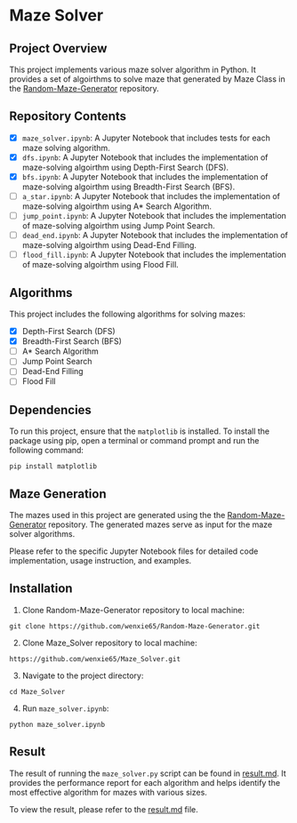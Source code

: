 # Maze Solver

## Project Overview
This project implements various maze solver algorithm in Python. It provides a set of algoirthms to solve maze that generated by Maze Class in the [Random-Maze-Generator](https://github.com/wenxie65/Random-Maze-Generator) repository.

## Repository Contents
- [x] `maze_solver.ipynb`: A Jupyter Notebook that includes tests for each maze solving algorithm.
- [x] `dfs.ipynb`: A Jupyter Notebook that includes the implementation of maze-solving algoirthm using Depth-First Search (DFS).
- [x] `bfs.ipynb`: A Jupyter Notebook that includes the implementation of maze-solving algoirthm using Breadth-First Search (BFS).
- [ ] `a_star.ipynb`: A Jupyter Notebook that includes the implementation of maze-solving algoirthm using A* Search Algorithm.
- [ ] `jump_point.ipynb`: A Jupyter Notebook that includes the implementation of maze-solving algoirthm using Jump Point Search.
- [ ] `dead_end.ipynb`: A Jupyter Notebook that includes the implementation of maze-solving algoirthm using Dead-End Filling.
- [ ] `flood_fill.ipynb`: A Jupyter Notebook that includes the implementation of maze-solving algoirthm using Flood Fill.

## Algorithms
This project includes the following algorithms for solving mazes:
- [x] Depth-First Search (DFS)
- [x] Breadth-First Search (BFS)
- [ ] A* Search Algorithm
- [ ] Jump Point Search
- [ ] Dead-End Filling
- [ ] Flood Fill

## Dependencies
To run this project, ensure that the `matplotlib` is installed.
To install the package using pip, open a terminal or command prompt and run the following command:
```shell
pip install matplotlib 
```

## Maze Generation
The mazes used in this project are generated using the the [Random-Maze-Generator](https://github.com/wenxie65/Random-Maze-Generator) repository. The generated mazes serve as input for the maze solver algorithms.

Please refer to the specific Jupyter Notebook files for detailed code implementation, usage instruction, and examples.

## Installation
1. Clone Random-Maze-Generator repository to local machine:
```shell
git clone https://github.com/wenxie65/Random-Maze-Generator.git
```
2. Clone Maze_Solver repository to local machine:
```shell
https://github.com/wenxie65/Maze_Solver.git
```
3. Navigate to the project directory:
```shell
cd Maze_Solver
```
4. Run `maze_solver.ipynb`:
```shell
python maze_solver.ipynb
```

## Result
The result of running the `maze_solver.py` script can be found in [result.md](result.md). It provides the performance report for each algorithm and helps identify the most effective algorithm for mazes with various sizes.

To view the result, please refer to the [result.md](result.md) file.

